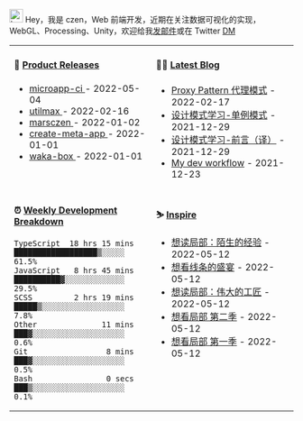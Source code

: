 
<img src="https://github.com/marsczen/marsczen/blob/master/octocat.gif" alt="hey" width="24"> Hey，我是 czen，Web 前端开发，近期在关注数据可视化的实现，WebGL、Processing、Unity，欢迎给我[发邮件](mailto:pealstyle@gmail.com)或在 Twitter [DM](https://twitter.com/ac_czen)

<table width="800px">
<tr>
<td valign="top" width="50%">

#### 🌾 <a href="https://github.com/marsczen/marsczen/blob/master/releases.md" target="_blank">Product Releases</a>

<!-- recent_releases starts -->
* <a href='https://github.com/marsczen/microapp-ci/releases/tag/v0.0.7' target='_blank'>microapp-ci </a> - 2022-05-04
* <a href='https://github.com/marsczen/utilmax/releases/tag/v1.1.0' target='_blank'>utilmax </a> - 2022-02-16
* <a href='https://github.com/marsczen/marsczen/releases/tag/v0.0.1' target='_blank'>marsczen </a> - 2022-01-02
* <a href='https://github.com/marsczen/create-meta-app/releases/tag/v0.0.4' target='_blank'>create-meta-app </a> - 2022-01-01
* <a href='https://github.com/marsczen/waka-box/releases/tag/v3.0.1' target='_blank'>waka-box </a> - 2022-01-01
<!-- recent_releases ends -->

</td>
<td valign="top" width="50%">

#### 🧗‍♂️ <a href="https://github.com/marsczen/blog/issues" target="_blank">Latest Blog</a>

<!-- blog starts -->
* <a href='https://www.github.com/marsczen/blog/issues/4' target='_blank'>Proxy Pattern 代理模式</a> - 2022-02-17
* <a href='https://www.github.com/marsczen/blog/issues/3' target='_blank'>设计模式学习-单例模式</a> - 2021-12-29
* <a href='https://www.github.com/marsczen/blog/issues/2' target='_blank'>设计模式学习-前言（译）</a> - 2021-12-29
* <a href='https://www.github.com/marsczen/blog/issues/1' target='_blank'>My dev workflow</a> - 2021-12-23
<!-- blog ends -->

</td>
</tr>
<tr>
<td valign="top" width="50%">

#### ⏰  <a href="https://gist.github.com/marsczen/0c39a3e7b4a372c6cff4a8714271308c" target="_blank">Weekly Development Breakdown</a>

<!-- code_time starts -->

```text
TypeScript  18 hrs 15 mins  ██████████████████▒░░░░░  61.5%
JavaScript   8 hrs 45 mins  ██████████▓░░░░░░░░░░░░░  29.5%
SCSS         2 hrs 19 mins  █████▒░░░░░░░░░░░░░░░░░░   7.8%
Other              11 mins  ███▓░░░░░░░░░░░░░░░░░░░░   0.6%
Git                 8 mins  ███▓░░░░░░░░░░░░░░░░░░░░   0.5%
Bash                0 secs  ███▒░░░░░░░░░░░░░░░░░░░░   0.1%
```

<!-- code_time ends -->

</td>
<td valign="top" width="50%">

#### ⛷️ <a href="https://www.douban.com/people/yushangyuzui/" target="_blank">Inspire</a>

<!-- douban starts -->
* <a href='https://book.douban.com/subject/35216532/' target='_blank'>想读局部：陌生的经验</a> - 2022-05-12
* <a href='http://movie.douban.com/subject/35306444/' target='_blank'>想看线条的盛宴</a> - 2022-05-12
* <a href='https://book.douban.com/subject/35216533/' target='_blank'>想读局部：伟大的工匠</a> - 2022-05-12
* <a href='http://movie.douban.com/subject/26936444/' target='_blank'>想看局部 第二季</a> - 2022-05-12
* <a href='http://movie.douban.com/subject/26425522/' target='_blank'>想看局部 第一季</a> - 2022-05-12
<!-- douban ends -->

</td>
  </tr>
  </table>

